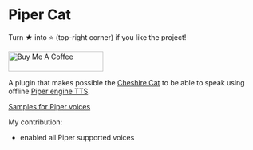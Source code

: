 # Piper Cat

Turn ★ into ⭐ (top-right corner) if you like the project!

<a href="https://www.buymeacoffee.com/pazoff" target="_blank"><img src="https://cdn.buymeacoffee.com/buttons/v2/default-blue.png" alt="Buy Me A Coffee" style="height: 40px !important;width: 190px !important;" ></a>

A plugin that makes possible the [Cheshire Cat](https://github.com/cheshire-cat-ai) to be able to speak using offline [Piper engine TTS](https://github.com/rhasspy/piper).

[Samples for Piper voices](https://rhasspy.github.io/piper-samples/)

My contribution:
- enabled all Piper supported voices
